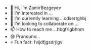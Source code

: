- 👋 Hi, I’m ZamirBezgeyev
- 👀 I’m interested in ...
- 🌱 I’m currently learning ...cdsertghbj
- 💞️ I’m looking to collaborate on ...
- 📫 How to reach me ...hbgfrigbhnm
- 😄 Pronouns: .
- ⚡ Fun fact: fvijdfjgsdrjigv
<!---
ZamirBezgeyev/ZamirBezgeyev is a ✨ special ✨ repository because its `README.md` (this file) appears on your GitHub profile.
You can click the Preview link to take a look at your changes.
--->
